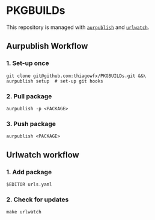 # PKGBUILDs

This repository is managed with [`aurpublish`][1] and [`urlwatch`][2].

## Aurpublish Workflow

### 1. Set-up once

```
git clone git@github.com:thiagowfx/PKGBUILDs.git &&\
aurpublish setup  # set-up git hooks
```

### 2. Pull package

```
aurpublish -p <PACKAGE>
```

### 3. Push package

```
aurpublish <PACKAGE>
```

## Urlwatch workflow

### 1. Add package

```
$EDITOR urls.yaml
```

### 2. Check for updates

```
make urlwatch
```

[1]: https://github.com/eli-schwartz/aurpublish
[2]: https://github.com/thp/urlwatch
